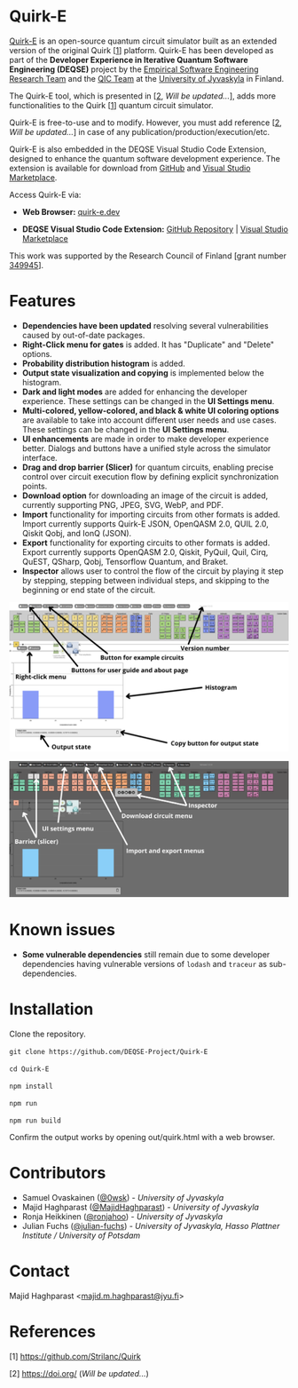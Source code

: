 # Quirk-E

[Quirk-E](https://quirk-e.dev) is an open-source quantum circuit simulator built as an extended version of the original Quirk [[1](https://github.com/Strilanc/Quirk)] platform. Quirk-E has been developed as part of the <strong>Developer Experience in Iterative Quantum Software Engineering (DEQSE)</strong> project by the [Empirical Software Engineering Research Team](https://www.jyu.fi/en/research-groups/empirical-software-engineering-research) and the [QIC Team](https://www.jyu.fi/en/research-groups/quantum-information-and-computation-team) at the [University of Jyvaskyla](https://www.jyu.fi/en) in Finland.

The Quirk-E tool, which is presented in [[2](https://doi.org/), *Will be updated...*], adds more functionalities to the Quirk [[1](https://github.com/Strilanc/Quirk)] quantum circuit simulator.

Quirk-E is free-to-use and to modify. However, you must add reference [[2](https://doi.org/), *Will be updated...*] in case of any publication/production/execution/etc.

Quirk-E is also embedded in the DEQSE Visual Studio Code Extension, designed to enhance the quantum software development experience. The extension is available for download from [GitHub](https://github.com/DEQSE-Project/deqse-vscode-extension) and [Visual Studio Marketplace](https://marketplace.visualstudio.com/publishers/jyuqicteam).

Access Quirk-E via:

- **Web Browser:** [quirk-e.dev](https://quirk-e.dev/)

- **DEQSE Visual Studio Code Extension:** [GitHub Repository](https://github.com/DEQSE-Project/deqse-vscode-extension) | [Visual Studio Marketplace](https://marketplace.visualstudio.com/items?itemName=JYUQICTeam.deqse)

This work was supported by the Research Council of Finland [grant number [349945](https://research.fi/en/results/funding/70030)].

# Features

- **Dependencies have been updated** resolving several vulnerabilities caused by out-of-date packages.
- **Right-Click menu for gates** is added. It has "Duplicate" and "Delete" options.
- **Probability distribution histogram** is added.
- **Output state visualization and copying** is implemented below the histogram.
- **Dark and light modes** are added for enhancing the developer experience. These settings can be changed in the **UI Settings menu**.
- **Multi-colored, yellow-colored, and black & white UI coloring options** are available to take into account different user needs and use cases. These settings can be changed in the **UI Settings menu**.
- **UI enhancements** are made in order to make developer experience better. Dialogs and buttons have a unified style across the simulator interface.
- **Drag and drop barrier (Slicer)** for quantum circuits, enabling precise control over circuit execution flow by defining explicit synchronization points.
- **Download option** for downloading an image of the circuit is added, currently supporting PNG, JPEG, SVG, WebP, and PDF.
- **Import** functionality for importing circuits from other formats is added. Import currently supports Quirk-E JSON, OpenQASM 2.0, QUIL 2.0, Qiskit Qobj, and IonQ (JSON).
- **Export** functionality for exporting circuits to other formats is added. Export currently supports OpenQASM 2.0, Qiskit, PyQuil, Quil, Cirq, QuEST, QSharp, Qobj, Tensorflow Quantum, and Braket.
- **Inspector** allows user to control the flow of the circuit by playing it step by stepping, stepping between individual steps, and skipping to the beginning or end state of the circuit.

![Added features showed in light, multi-colored UI](doc/README-light.png)

![Additional added features showed in dark, yellow-colored UI](doc/README-dark.png)

# Known issues

- **Some vulnerable dependencies** still remain due to some developer dependencies having vulnerable versions of `lodash` and `traceur` as sub-dependencies.

# Installation

Clone the repository.

`git clone https://github.com/DEQSE-Project/Quirk-E` 

`cd Quirk-E`

`npm install`

`npm run`

`npm run build`

Confirm the output works by opening out/quirk.html with a web browser.

# Contributors

- Samuel Ovaskainen ([@0wsk](https://github.com/0wsk)) - *University of Jyvaskyla*
- Majid Haghparast ([@MajidHaghparast](https://github.com/MajidHaghparast)) - *University of Jyvaskyla*
- Ronja Heikkinen ([@ronjahoo](https://github.com/ronjahoo)) - *University of Jyvaskyla*
- Julian Fuchs ([@julian-fuchs](https://github.com/julian-fuchs)) - *University of Jyvaskyla, Hasso Plattner Institute / University of Potsdam*

# Contact

Majid Haghparast <<majid.m.haghparast@jyu.fi>>

# References

[1] https://github.com/Strilanc/Quirk

[2] https://doi.org/ (*Will be updated...*)
